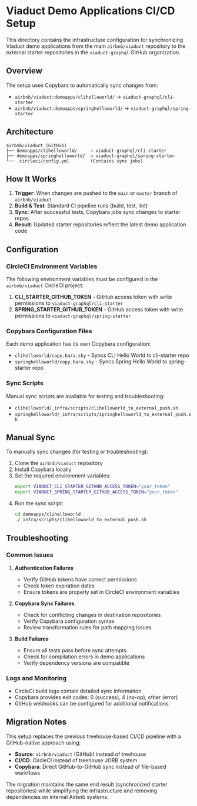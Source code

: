 # Viaduct Demo Applications CI/CD Setup

This directory contains the infrastructure configuration for synchronizing Viaduct demo applications from the main `airbnb/viaduct` repository to the external starter repositories in the `viaduct-graphql` GitHub organization.

## Overview

The setup uses Copybara to automatically sync changes from:
- `airbnb/viaduct:demoapps/clihelloworld/` → `viaduct-graphql/cli-starter`
- `airbnb/viaduct:demoapps/springhelloworld/` → `viaduct-graphql/spring-starter`

## Architecture

```
airbnb/viaduct (GitHub)
├── demoapps/clihelloworld/     → viaduct-graphql/cli-starter
├── demoapps/springhelloworld/  → viaduct-graphql/spring-starter
└── .circleci/config.yml        (Contains sync jobs)
```

## How It Works

1. **Trigger**: When changes are pushed to the `main` or `master` branch of `airbnb/viaduct`
2. **Build & Test**: Standard CI pipeline runs (build, test, lint)  
3. **Sync**: After successful tests, Copybara jobs sync changes to starter repos
4. **Result**: Updated starter repositories reflect the latest demo application code

## Configuration

### CircleCI Environment Variables

The following environment variables must be configured in the `airbnb/viaduct` CircleCI project:

1. **CLI_STARTER_GITHUB_TOKEN** - GitHub access token with write permissions to `viaduct-graphql/cli-starter`
2. **SPRING_STARTER_GITHUB_TOKEN** - GitHub access token with write permissions to `viaduct-graphql/spring-starter`

### Copybara Configuration Files

Each demo application has its own Copybara configuration:

- `clihelloworld/copy.bara.sky` - Syncs CLI Hello World to cli-starter repo
- `springhelloworld/copy.bara.sky` - Syncs Spring Hello World to spring-starter repo

### Sync Scripts

Manual sync scripts are available for testing and troubleshooting:

- `clihelloworld/_infra/scripts/clihelloworld_to_external_push.sh`
- `springhelloworld/_infra/scripts/springhelloworld_to_external_push.sh`

## Manual Sync

To manually sync changes (for testing or troubleshooting):

1. Clone the `airbnb/viaduct` repository
2. Install Copybara locally
3. Set the required environment variables:
   ```bash
   export VIADUCT_CLI_STARTER_GITHUB_ACCESS_TOKEN="your_token"
   export VIADUCT_SPRING_STARTER_GITHUB_ACCESS_TOKEN="your_token"
   ```
4. Run the sync script:
   ```bash
   cd demoapps/clihelloworld
   ./_infra/scripts/clihelloworld_to_external_push.sh
   ```

## Troubleshooting

### Common Issues

1. **Authentication Failures**
   - Verify GitHub tokens have correct permissions
   - Check token expiration dates
   - Ensure tokens are properly set in CircleCI environment variables

2. **Copybara Sync Failures**
   - Check for conflicting changes in destination repositories
   - Verify Copybara configuration syntax
   - Review transformation rules for path mapping issues

3. **Build Failures**
   - Ensure all tests pass before sync attempts
   - Check for compilation errors in demo applications
   - Verify dependency versions are compatible

### Logs and Monitoring

- CircleCI build logs contain detailed sync information
- Copybara provides exit codes: 0 (success), 4 (no-op), other (error)
- GitHub webhooks can be configured for additional notifications

## Migration Notes

This setup replaces the previous treehouse-based CI/CD pipeline with a GitHub-native approach using:

- **Source**: `airbnb/viaduct` (GitHub) instead of treehouse
- **CI/CD**: CircleCI instead of treehouse JORB system
- **Copybara**: Direct GitHub-to-GitHub sync instead of file-based workflows

The migration maintains the same end result (synchronized starter repositories) while simplifying the infrastructure and removing dependencies on internal Airbnb systems.